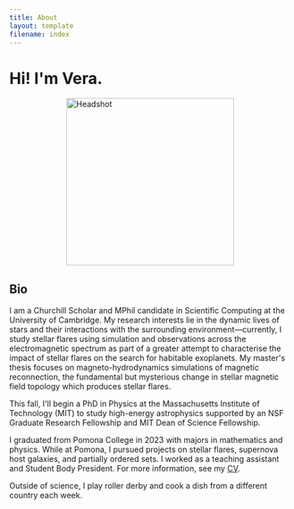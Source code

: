 ```yaml
---
title: About
layout: template
filename: index
--- 
```

# Hi! I'm Vera. 

<div style="display: flex; align-items: center;">
    <img src="headshot_cam_cropped.jpg" alt="Headshot" style="margin: auto; width: 300px;">
</div>

## Bio
I am a Churchill Scholar and MPhil candidate in Scientific Computing at the University of Cambridge. My research interests lie in the dynamic lives of stars and their interactions with the surrounding environment—currently, I study stellar flares using simulation and observations across the electromagnetic spectrum as part of a greater attempt to characterise the impact of stellar flares on the search for habitable exoplanets. My master's thesis focuses on magneto-hydrodynamics simulations of magnetic reconnection, the fundamental but mysterious change in stellar magnetic field topology which produces stellar flares. 

This fall, I'll begin a PhD in Physics at the Massachusetts Institute of Technology (MIT) to study high-energy astrophysics supported by an NSF Graduate Research Fellowship and MIT Dean of Science Fellowship.

I graduated from Pomona College in 2023 with majors in mathematics and physics. While at Pomona, I pursued projects on stellar flares, supernova host galaxies, and partially ordered sets. I worked as a teaching assistant and Student Body President.
For more information, see my [CV](https://drive.google.com/file/d/1ztz2CDry2N_pfapZYWjzUdLrk_e8rT6n/view?usp=sharing).

Outside of science, I play roller derby and cook a dish from a different country each week. 

